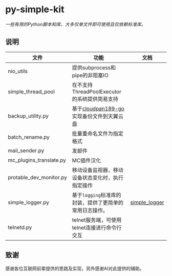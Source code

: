 # py-simple-kit

*一些有用的Python脚本和库，大多仅单文件即可使用且仅依赖标准库。*

## 说明

| 文件                      | 功能                               | 文档                                    |
|-------------------------|----------------------------------|---------------------------------------|
| nio_utils               | 提供subprocess和pipe的非阻塞IO          |                                       |
| simple_thread_pool      | 在不支持ThreadPoolExecutor的系统提供简易支持  |                                       |
| backup_utility.py       | 基于[cloudpan189-go]实现备份文件到天翼云盘    |                                       |
| batch_rename.py         | 批量重命名文件为指定格式                     |                                       |
| mail_sender.py          | 发邮件                              |                                       |
| mc_plugins_translate.py | MC插件汉化                           |                                       |
| protable_dev_monitor.py | 移动设备监视器，移动设备状态变化时，执行指定操作         |                                       |
| simple_logger.py        | 基于`logging`标准库的封装，提供了更简单的常用日志操作。 | [simple_logger](doc/simple_logger.md) |
| telnetd.py              | telnet服务端，可使用telnet连接进行命令行交互     |                                       |

## 致谢

感谢各位互联网前辈提供的思路及实现，另外感谢AI对此提供的辅助。

[cloudpan189-go]: https://github.com/tickstep/cloudpan189-go